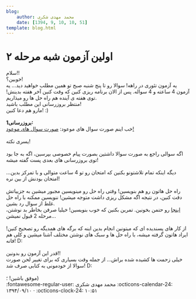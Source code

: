 ```yaml
---
blog:
    author: محمد مهدی شکری
    date: [1394, 9, 10, 10, 51]
template: blog.html
---
```

# اولین آزمون شبه مرحله ۲

<div class="cnt">
سلام!!<div>خوبین؟!</div>
<div>یه آزمون تئوری در راهه! سوالا رو تا پنج شنبه صبح تو همین مطلب خواهید دید... یه آزمون 4 ساعته و 4 سواله. پس از الان برنامه ریزی کنین که وقت کنین آخر هفته بدینش! توی هفته ی آینده هم راه حل ها رو میذاریم.</div>
<div>منتظر بروزرسانی این مطلب باشید!</div>
<div>مارو هم دعا کنین! :)<br/><br/><b>بروزرسانی1:</b><br/>خب اینم صورت سوال های موعود: <a href="http://bayanbox.ir/info/2822684523277906826/theory-1" target="_blank">صورت سوال های موعود!</a><br/><br/>یسری نکته!<br/><br/>اگه سوالی راجع به صورت سوالا داشتین بصورت پیام خصوصی بپرسین، اگه به جا بود توی بروزرسانی های بعدی پست گفته میشه!<br/><br/>دیگه اینکه تمام تلاشتونو بکنین که امتحان رو تو 4 ساعت متوالی و با تمرکز بدین... امتحان بودنش از بین نره!<br/><br/>راه حل هاتون رو هم بنویسین! وقتی راه حل رو مینویسین مجبور میشین به جزییاتش دقت کنین، در نتیجه اگه مشکل ریزی داشت متوجه میشین! ننویسین ممکنه با راه حل غلط از سوال رد بشین. <br/><a href="http://opedia.ir/%D8%A2%D9%85%D9%88%D8%B2%D8%B4/%D8%A2%D9%85%D8%A7%D8%AF%D9%87%E2%80%8C%D8%B3%D8%A7%D8%B2%DB%8C_%D8%A8%D8%B1%D8%A7%DB%8C_%D8%A7%D9%84%D9%85%D9%BE%DB%8C%D8%A7%D8%AF/%D8%B1%D9%88%D8%B4_%D9%86%D9%88%D8%B4%D8%AA%D9%86_%D8%A7%D8%AB%D8%A8%D8%A7%D8%AA">اینجا</a> رو حتمن بخونین. تمرین بکنین که خوب بنویسین! خیلیا صرفن بخاطر بد نوشتن، مرحله 2 قبول نمیشن...<br/><br/>از کار های پسندیده ای که میتونین انجام بدین اینه که برگه های همدیگه رو تصحیح کنین! ایراد هاتون گرفته میشه، با راه حل ها و سبک های نوشتن مختلف آشنا میشین و کلی هم فانه! D:<br/><br/>قدر این آزمون رو بدونین!!</div>
<div>خیلی زحمت ها کشیده شده براش... از جمله وقت بسیاری که برای تغییر لحن صورت سوالا از خودمونی به کتابی صرف شد! D:</div>
<div><br/></div>
<div>موفق باشین! ؛)<br/>
</div>
</div>

<div class="blog-info" markdown>
<span class="blog-author">
:fontawesome-regular-user: محمد مهدی شکری
</span>
<span class="blog-date">
:octicons-calendar-24: ۱۳۹۴/۰۹/۱۰ · :octicons-clock-24: ۱۰:۵۱
</span>
</div>

